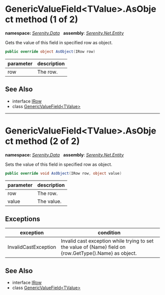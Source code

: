 # GenericValueField&lt;TValue&gt;.AsObject method (1 of 2)
**namespace:** *[Serenity.Data](../../README.md#serenity.data-namespace)*   **assembly**: *[Serenity.Net.Entity](../../README.md)*

Gets the value of this field in specified row as object.

```csharp
public override object AsObject(IRow row)
```

| parameter | description |
| --- | --- |
| row | The row. |

## See Also

* interface [IRow](../IRow.md)
* class [GenericValueField&lt;TValue&gt;](../GenericValueField-1.md)

---

# GenericValueField&lt;TValue&gt;.AsObject method (2 of 2)
**namespace:** *[Serenity.Data](../../README.md#serenity.data-namespace)*   **assembly**: *[Serenity.Net.Entity](../../README.md)*

Sets the value of this field in specified row as object.

```csharp
public override void AsObject(IRow row, object value)
```

| parameter | description |
| --- | --- |
| row | The row. |
| value | The value. |

## Exceptions

| exception | condition |
| --- | --- |
| InvalidCastException | Invalid cast exception while trying to set the value of {Name} field on {row.GetType().Name} as object. |

## See Also

* interface [IRow](../IRow.md)
* class [GenericValueField&lt;TValue&gt;](../GenericValueField-1.md)